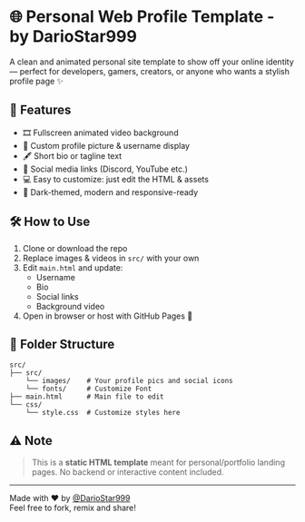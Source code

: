 # 🌐 Personal Web Profile Template - by DarioStar999

A clean and animated personal site template to show off your online identity — perfect for developers, gamers, creators, or anyone who wants a stylish profile page ✨

## 🎯 Features

- 🎞️ Fullscreen animated video background  
- 👤 Custom profile picture & username display  
- 🖋️ Short bio or tagline text  
- 🔗 Social media links (Discord, YouTube etc.)  
- 💻 Easy to customize: just edit the HTML & assets  
- 🌙 Dark-themed, modern and responsive-ready  

## 🛠 How to Use

1. Clone or download the repo  
2. Replace images & videos in `src/` with your own  
3. Edit `main.html` and update:  
   - Username  
   - Bio  
   - Social links  
   - Background video  
4. Open in browser or host with GitHub Pages 🚀  

## 🧩 Folder Structure
````plaintext
src/
├── src/
    └── images/    # Your profile pics and social icons
    └── fonts/     # Customize Font
├── main.html      # Main file to edit
└── css/
    └── style.css  # Customize styles here
````


## ⚠️ Note

> This is a **static HTML template** meant for personal/portfolio landing pages. No backend or interactive content included.

---

Made with ❤️ by [@DarioStar999](https://github.com/DarioStar999)  
Feel free to fork, remix and share!
